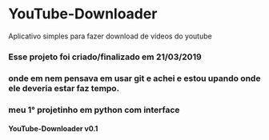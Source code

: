 # YouTube-Downloader
Aplicativo simples para fazer download de vídeos do youtube


### Esse projeto foi criado/finalizado em 21/03/2019

### onde em nem pensava em usar git e achei e estou upando onde ele deveria estar faz tempo.

### meu 1° projetinho em python com interface

#### YouTube-Downloader v0.1